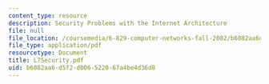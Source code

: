 ```yaml
---
content_type: resource
description: Security Problems with the Internet Architecture
file: null
file_location: /coursemedia/6-829-computer-networks-fall-2002/b6082aa6d5f2d006522067a4be4d36d8_L7Security.pdf
file_type: application/pdf
resourcetype: Document
title: L7Security.pdf
uid: b6082aa6-d5f2-d006-5220-67a4be4d36d8
---
```

